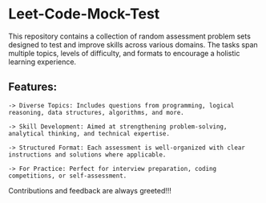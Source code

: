 # Leet-Code-Mock-Test


This repository contains a collection of random assessment problem sets designed to test and improve skills across various domains. The tasks span multiple topics, levels of difficulty, and formats to encourage a holistic learning experience.

## Features:
    
    -> Diverse Topics: Includes questions from programming, logical reasoning, data structures, algorithms, and more.
    
    -> Skill Development: Aimed at strengthening problem-solving, analytical thinking, and technical expertise.
    
    -> Structured Format: Each assessment is well-organized with clear instructions and solutions where applicable.
    
    -> For Practice: Perfect for interview preparation, coding competitions, or self-assessment.


Contributions and feedback are always greeted!!!
